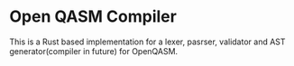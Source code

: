 # Open QASM Compiler

This is a Rust based implementation for a lexer, pasrser, validator and AST generator(compiler in future) for OpenQASM.
